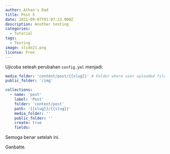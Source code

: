 ```yaml
---
author: Athan's Dad
title: Post 5
date: 2021-09-07T01:07:13.000Z
description: Another testing
categories:
  - Tutorial
tags:
  - Testing
image: slide21.png
license: Free
---
```

Ujicoba seteah perubahan `config.yml` menjadi:

```yaml
media_folder: 'content/post/{{slug}}' # Folder where user uploaded files should go
public_folder: '/img'

collections: 
  - name: 'post'
    label: 'Post'
    folder: 'content/post'
    path: '{{slug}}/{{slug}}'
    media_folder: ''
    public_folder: ''
    create: true
    fields:
```

Semoga benar setelah ini.



Ganbatte.
